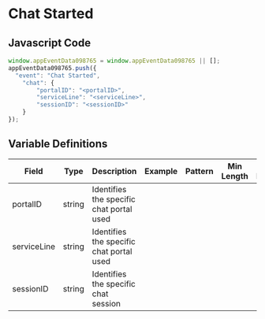 # Chat Started

### 

## Javascript Code
```js
window.appEventData098765 = window.appEventData098765 || [];
appEventData098765.push({
  "event": "Chat Started",
    "chat": {
        "portalID": "<portalID>",
        "serviceLine": "<serviceLine>",
        "sessionID": "<sessionID>"
    }
});
```

## Variable Definitions

|Field|Type|Description|Example|Pattern|Min Length|Max Length|Minimum|Maximum|Multiple Of|
| --- | --- | --- | --- | --- | --- | --- | --- | --- | --- |
|portalID|string|Identifies the specific chat portal used||||||||
|serviceLine|string|Identifies the specific chat portal used||||||||
|sessionID|string|Identifies the specific chat session||||||||



